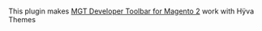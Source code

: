 #
This plugin makes [MGT Developer Toolbar for Magento 2](https://github.com/mgtcommerce/Mgt_Developertoolbar) work with Hÿva Themes
